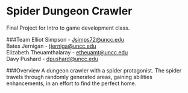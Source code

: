 # Spider Dungeon Crawler
Final Project for Intro to game development class.

###Team
Elliot Simpson - Jsimps72@uncc.edu  
Bates Jernigan - tjerniga@uncc.edu  
Elizabeth Theuamthalaray - etheuamt@uncc.edu  
Davy Pushard - dpushard@uncc.edu  

###Overview
A dungeon crawler with a spider protagonist. The spider travels through randomly generated areas, gaining abilities  
enhancements, in an effort to find the perfect home. 
